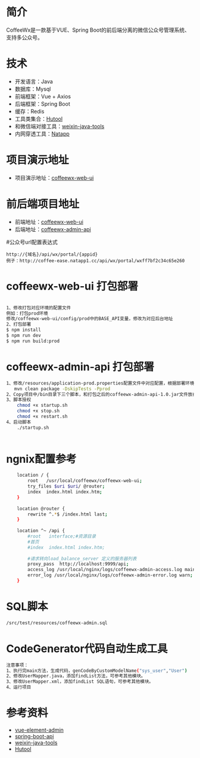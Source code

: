 # 简介
CoffeeWx是一款基于VUE、Spring Boot的前后端分离的微信公众号管理系统、支持多公众号。

# 技术
  - 开发语言：Java
  - 数据库：Mysql
  - 前端框架：Vue + Axios
  - 后端框架：Spring Boot
  - 缓存：Redis
  - 工具类集合：[Hutool](https://gitee.com/loolly/hutool)
  - 和微信端对接工具：[weixin-java-tools](https://gitee.com/binary/weixin-java-tools)
  - 内网穿透工具：[Natapp](https://natapp.cn)

# 项目演示地址
  - 项目演示地址：[coffeewx-web-ui](http://www.whjdz2012.cn/coffeewx-web-ui)

# 前后端项目地址
  - 前端地址：[coffeewx-web-ui](https://gitee.com/skysong/coffeewx-web-ui)
  - 后端地址：[coffeewx-admin-api](https://gitee.com/skysong/coffeewx-admin-api)


#公众号url配置表达式
```$xslt
http://{域名}/api/wx/portal/{appid}
例子：http://coffee-ease.natapp1.cc/api/wx/portal/wxff7bf2c34c65e260
```

# coffeewx-web-ui 打包部署
```sh

1、修改打包对应环境的配置文件
例如：打包prod环境
修改/coffeewx-web-ui/config/prod中的BASE_API变量，修改为对应后台地址
2、打包部署
$ npm install
$ npm run dev
$ npm run build:prod
```

# coffeewx-admin-api 打包部署
```sh
1、修改/resources/application-prod.properties配置文件中对应配置，根据部署环境不同，切换配置文件
   mvn clean package -DskipTests -Pprod
2、Copy项目中/bin目录下三个脚本，和打包之后的coffeewx-admin-api-1.0.jar文件放在同一个目录
3、脚本授权
    chmod +x startup.sh
    chmod +x stop.sh
    chmod +x restart.sh
4、启动脚本
    ./startup.sh
    
```
# ngnix配置参考
```sh
    location / {
        root   /usr/local/coffeewx/coffeewx-web-ui;
        try_files $uri $uri/ @router;
        index  index.html index.htm;
    }
    
    location @router {
        rewrite ^.*$ /index.html last;
    }
    
    location ^~ /api {
        #root   interface;#资源目录
        #首页
        #index  index.html index.htm;
    
        #请求转向load_balance_server 定义的服务器列表
        proxy_pass  http://localhost:9999/api;
        access_log /usr/local/nginx/logs/coffeewx-admin-access.log main;
        error_log /usr/local/nginx/logs/coffeewx-admin-error.log warn;
    }

```

# SQL脚本
```sh
/src/test/resources/coffeewx-admin.sql
```

# CodeGenerator代码自动生成工具
```sh
注意事项：
1、执行完main方法，生成代码，genCodeByCustomModelName("sys_user","User")
2、修改UserMapper.java，添加findList方法，可参考其他模块。
3、修改UserMapper.xml，添加findList SQL语句，可参考其他模块。
4、运行项目
```

# 参考资料
  - [vue-element-admin](https://gitee.com/mirrors/vue-element-admin)
  - [spring-boot-api](https://github.com/lihengming/spring-boot-api-project-seed)
  - [weixin-java-tools](https://gitee.com/binary/weixin-java-tools)
  - [Hutool](https://gitee.com/loolly/hutool)